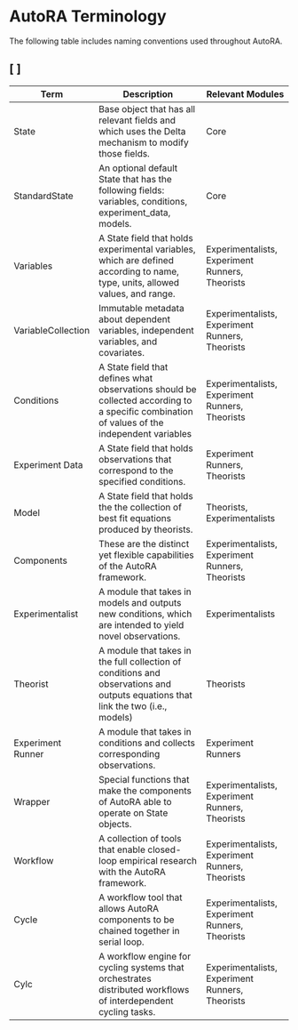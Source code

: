 # AutoRA Terminology

The following table includes naming conventions used throughout AutoRA.

## [ ]

| Term               | Description                                                                                                                                 | Relevant Modules                                |
|--------------------|---------------------------------------------------------------------------------------------------------------------------------------------|-------------------------------------------------|
| State              | Base object that has all relevant fields and which uses the Delta mechanism to modify those fields.                                         | Core                                            |
| StandardState      | An optional default State that has the following fields: variables, conditions, experiment_data, models.                                    | Core                                            |
| Variables          | A State field that holds experimental variables, which are defined according to name, type, units, allowed values, and range.               | Experimentalists, Experiment Runners, Theorists |
| VariableCollection | Immutable metadata about dependent variables, independent variables, and covariates.                                                        | Experimentalists, Experiment Runners, Theorists |
| Conditions         | A State field that defines what observations should be collected according to a specific combination of values of the independent variables | Experimentalists, Experiment Runners, Theorists |
| Experiment Data    | A State field that holds observations that correspond to the specified conditions.                                                          | Experiment Runners, Theorists                   |
| Model              | A State field that holds the the collection of best fit equations produced by theorists.                                                    | Theorists, Experimentalists                     |
| Components         | These are the distinct yet flexible capabilities of the AutoRA framework.                                                                   | Experimentalists, Experiment Runners, Theorists |
| Experimentalist    | A module that takes in models and outputs new conditions, which are intended to yield novel observations.                                   | Experimentalists                                |
| Theorist           | A module that takes in the full collection of conditions and observations and outputs equations that link the two (i.e., models)            | Theorists                                       |
| Experiment Runner  | A module that takes in conditions and collects corresponding observations.                                                                  | Experiment Runners                              |
| Wrapper            | Special functions that make the components of AutoRA able to operate on State objects.                                                      | Experimentalists, Experiment Runners, Theorists |
| Workflow           | A collection of tools that enable closed-loop empirical research with the AutoRA framework.                                                 | Experimentalists, Experiment Runners, Theorists |
| Cycle              | A workflow tool that allows AutoRA components to be chained together in serial loop.                                                        | Experimentalists, Experiment Runners, Theorists |
| Cylc               | A workflow engine for cycling systems that orchestrates distributed workflows of interdependent cycling tasks.                              | Experimentalists, Experiment Runners, Theorists |

